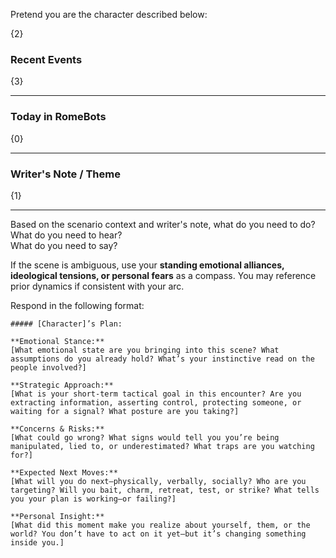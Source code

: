Pretend you are the character described below:

{2}

### Recent Events

{3}

---
### Today in RomeBots

{0}

---

### Writer's Note / Theme

{1}

---

Based on the scenario context and writer's note, what do you need to do?  
What do you need to hear?  
What do you need to say?

If the scene is ambiguous, use your **standing emotional alliances, ideological tensions, or personal fears** as a compass. You may reference prior dynamics if consistent with your arc.

Respond in the following format:

```
##### [Character]’s Plan:

**Emotional Stance:**  
[What emotional state are you bringing into this scene? What assumptions do you already hold? What’s your instinctive read on the people involved?]

**Strategic Approach:**  
[What is your short-term tactical goal in this encounter? Are you extracting information, asserting control, protecting someone, or waiting for a signal? What posture are you taking?]

**Concerns & Risks:**  
[What could go wrong? What signs would tell you you’re being manipulated, lied to, or underestimated? What traps are you watching for?]

**Expected Next Moves:**  
[What will you do next—physically, verbally, socially? Who are you targeting? Will you bait, charm, retreat, test, or strike? What tells you your plan is working—or failing?]

**Personal Insight:**  
[What did this moment make you realize about yourself, them, or the world? You don’t have to act on it yet—but it’s changing something inside you.]
```